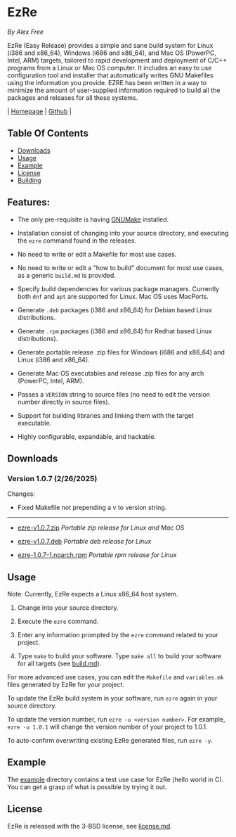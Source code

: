 # EzRe

_By Alex Free_

EzRe (Easy Release) provides a simple and sane build system for Linux (i386 and x86_64), Windows (i686 and x86_64), and Mac OS (PowerPC, Intel, ARM) targets, tailored to rapid development and deployment of C/C++ programs from a Linux or Mac OS computer. It includes an easy to use configuration tool and installer that automatically writes GNU Makefiles using the information you provide. EZRE has been written in a way to minimize the amount of user-supplied information required to build all the packages and releases for all these systems.

| [Homepage](https://alex-free.github.io/ezre) | [Github](https://github.com/alex-free/ezre) |

## Table Of Contents

* [Downloads](#downloads)
* [Usage](#usage)
* [Example](#example)
* [License](#license)
* [Building](build.md)

## Features:

* The only pre-requisite is having [GNUMake](https://www.gnu.org/software/make/) installed.

* Installation consist of changing into your source directory, and executing the `ezre` command found in the releases.

* No need to write or edit a Makefile for most use cases.

* No need to write or edit a "how to build" document for most use cases, as a generic `build.md` is provided.

* Specify build dependencies for various package managers. Currently both `dnf` and `apt` are supported for Linux. Mac OS uses MacPorts.

* Generate `.deb` packages (i386 and x86_64) for Debian based Linux distributions.

* Generate `.rpm` packages (i386 and x86_64) for Redhat based Linux distributions).

* Generate portable release .zip files for Windows (i686 and x86_64) and Linux (i386 and x86_64).

* Generate Mac OS executables and release .zip files for any arch (PowerPC, Intel, ARM).

* Passes a `VERSION` string to source files (no need to edit the version number directly in source files).

* Support for building libraries and linking them with the target executable.

* Highly configurable, expandable, and hackable.

## Downloads

### Version 1.0.7 (2/26/2025)

Changes:

* Fixed Makefile not prepending a v to version string.

---------------------------------------------

*   [ezre-v1.0.7.zip](https://github.com/alex-free/ezre/releases/download/v1.0.7/ezre-v1.0.7.zip) _Portable zip release for Linux and Mac OS_

*   [ezre-v1.0.7.deb](https://github.com/alex-free/ezre/releases/download/v1.0.7/ezre-v1.0.7.deb) _Portable deb release for Linux_

*   [ezre-1.0.7-1.noarch.rpm](https://github.com/alex-free/ezre/releases/download/v1.0.7/ezre-1.0.7-1.noarch.rpm) _Portable rpm release for Linux_

## Usage

Note: Currently, EzRe expects a Linux x86_64 host system.

1) Change into your source directory.

2) Execute the `ezre` command.

3) Enter any information prompted by the `ezre` command related to your project.

4) Type `make` to build your software. Type `make all` to build your software for all targets (see [build.md](template-files/build.md)).

For more advanced use cases, you can edit the `Makefile` and `variables.mk` files generated by EzRe for your project.

To update the EzRe build system in your software, run `ezre` again in your source directory.

To update the version number, run `ezre -u <version number>`. For example,  `ezre -u 1.0.1` will change the version number of your project to 1.0.1.

To auto-confirm overwriting existing EzRe generated files, run `ezre -y`.

## Example

The [example](https://github.com/alex-free/ezre/blob/master/example) directory contains a test use case for EzRe (hello world in C). You can get a grasp of what is possible by trying it out.

## License

EzRe is released with the 3-BSD license, see [license.md](license.md).
